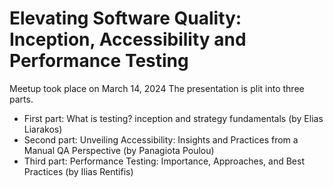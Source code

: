# Elevating Software Quality: Inception, Accessibility and Performance Testing

Meetup took place on March 14, 2024
The presentation is plit into three parts.

- First part: What is testing? inception and strategy fundamentals (by Elias Liarakos)
- Second part: Unveiling Accessibility: Insights and Practices from a Manual QA Perspective (by Panagiota Poulou)
- Third part: Performance Testing: Importance, Approaches, and Best Practices (by Ilias Rentifis)
